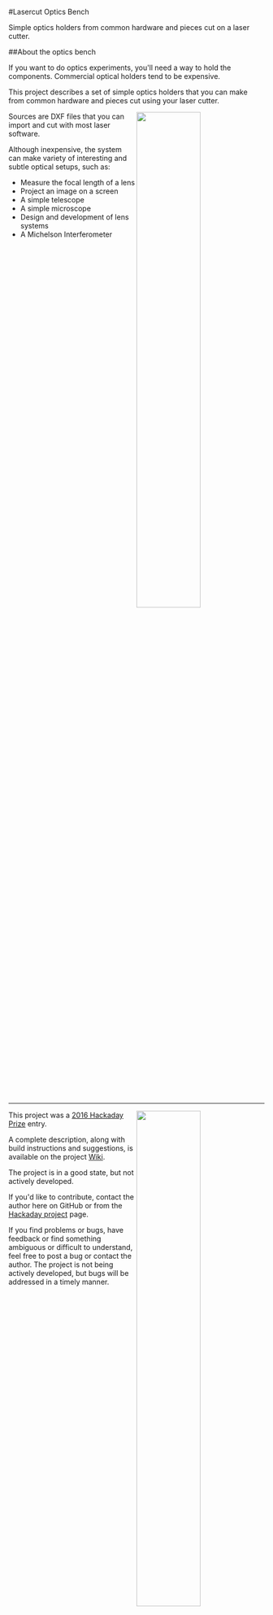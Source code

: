 #Lasercut Optics Bench

Simple optics holders from common hardware and pieces cut on a laser cutter.

##About the optics bench

If you want to do optics experiments, you'll need a way to hold the components. Commercial optical holders tend to be expensive.

This project describes a set of simple optics holders that you can make from common hardware and pieces cut using your laser cutter.

<img align="right" src="https://github.com/OpticsBench/laser-cut-optics-bench/wiki/images/BenchOverview.jpg" width="50%">

Sources are DXF files that you can import and cut with most laser software.

Although inexpensive, the system can make variety of interesting and subtle optical setups, such as:

* Measure the focal length of a lens
* Project an image on a screen
* A simple telescope
* A simple microscope
* Design and development of lens systems
* A Michelson Interferometer

<hr width="100%">

<img align="right" src="https://github.com/OpticsBench/laser-cut-optics-bench/wiki/images/SuitcasePackedSmall.jpg" width="50%">

This project was a [2016 Hackaday Prize](https://hackaday.io/project/10707-lasercut-optics-bench) entry.

A complete description, along with build instructions and suggestions, is available on the project [Wiki](https://github.com/OpticsBench/laser-cut-optics-bench/wiki).

The project is in a good state, but not actively developed.

If you'd like to contribute, contact the author here on GitHub or from the 
[Hackaday project](https://hackaday.io/project/10707-lasercut-optics-bench) page.

If you find problems or bugs, have feedback or find something ambiguous or difficult to understand, feel free to
post a bug or contact the author. The project is not being actively developed, but bugs will be addressed in a timely manner.

<hr width="100%">

###Demonstration Video

[![Laser cut optics bench](http://img.youtube.com/vi/n-c1HQImycg/0.jpg)](https://youtu.be/n-c1HQImycg)
